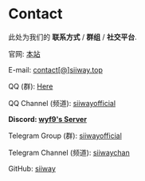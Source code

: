 # Contact

此处为我们的 **联系方式** / **群组** / **社交平台**.

官网: [本站](/)

E-mail: [contact[@]siiway.top](https://siiway.top/t/mail)

QQ (群): [Here](https://siiway.top/t/qq)

QQ Channel (频道): [siiwayofficial](https://siiway.top/t/pd)

**Discord: [wyf9's Server](https://siiway.top/t/dc)**

Telegram Group (群): [siiwayofficial](https://siiway.top/t/tg)

Telegram Channel (频道): [siiwaychan](https://siiway.top/t/tgc)

GitHub: [siiway](https://siiway.top/t/gh)